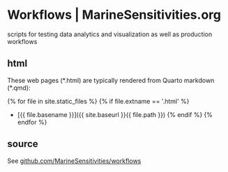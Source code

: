 # Workflows | MarineSensitivities.org

scripts for testing data analytics and visualization as well as production workflows 

## html

These web pages (\*.html) are typically rendered from Quarto markdown (\*.qmd):

<!-- Jekyll rendering -->
{% for file in site.static_files %}
  {% if file.extname == '.html' %}
* [{{ file.basename }}]({{ site.baseurl }}{{ file.path }})
  {% endif %}
{% endfor %}

## source

See [github.com/MarineSensitivities/workflows](https://github.com/MarineSensitivities/workflows)
